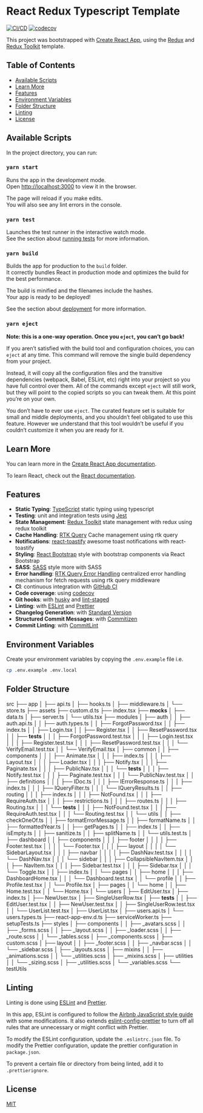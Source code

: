 # React Redux Typescript Template

[![CI/CD](https://github.com/saisilinus/react-redux-typescript-boilerplate/actions/workflows/ci.js.yml/badge.svg)](https://github.com/saisilinus/react-redux-typescript-boilerplate/actions/workflows/ci.js.yml)
[![codecov](https://codecov.io/gh/saisilinus/react-redux-typescript-boilerplate/branch/master/graph/badge.svg?token=W45JDTDV54)](https://codecov.io/gh/saisilinus/react-redux-typescript-boilerplate)

This project was bootstrapped with [Create React App](https://github.com/facebook/create-react-app), using the [Redux](https://redux.js.org/) and [Redux Toolkit](https://redux-toolkit.js.org/) template.

## Table of Contents

- [Available Scripts](#available-scripts)
- [Learn More](#learn-more)
- [Features](#features)
- [Environment Variables](#environment-variables)
- [Folder Structure](#folder-structure)
- [Linting](#linting)
- [License](#license)

## Available Scripts

In the project directory, you can run:

### `yarn start`

Runs the app in the development mode.<br />
Open [http://localhost:3000](http://localhost:3000) to view it in the browser.

The page will reload if you make edits.<br />
You will also see any lint errors in the console.

### `yarn test`

Launches the test runner in the interactive watch mode.<br />
See the section about [running tests](https://facebook.github.io/create-react-app/docs/running-tests) for more information.

### `yarn build`

Builds the app for production to the `build` folder.<br />
It correctly bundles React in production mode and optimizes the build for the best performance.

The build is minified and the filenames include the hashes.<br />
Your app is ready to be deployed!

See the section about [deployment](https://facebook.github.io/create-react-app/docs/deployment) for more information.

### `yarn eject`

**Note: this is a one-way operation. Once you `eject`, you can’t go back!**

If you aren’t satisfied with the build tool and configuration choices, you can `eject` at any time. This command will remove the single build dependency from your project.

Instead, it will copy all the configuration files and the transitive dependencies (webpack, Babel, ESLint, etc) right into your project so you have full control over them. All of the commands except `eject` will still work, but they will point to the copied scripts so you can tweak them. At this point you’re on your own.

You don’t have to ever use `eject`. The curated feature set is suitable for small and middle deployments, and you shouldn’t feel obligated to use this feature. However we understand that this tool wouldn’t be useful if you couldn’t customize it when you are ready for it.

## Learn More

You can learn more in the [Create React App documentation](https://facebook.github.io/create-react-app/docs/getting-started).

To learn React, check out the [React documentation](https://reactjs.org/).

## Features

- **Static Typing**: [TypeScript](https://www.typescriptlang.org/) static typing using typescript
- **Testing**: unit and integration tests using [Jest](https://jestjs.io)
- **State Management**: [Redux Toolkit](https://redux-toolkit.js.org/) state management with redux using redux toolkit
- **Cache Handling**: [RTK Query](https://redux-toolkit.js.org/rtk-query/overview) Cache management using rtk query
- **Notifications**: [react-toastify](https://github.com/fkhadra/react-toastify) awesome toast notifications with react-toastify
- **Styling**: [React Bootstrap](https://react-bootstrap.github.io/) style with bootstrap components via React Bootstrap
- **SASS**: [SASS](https://sass-lang.com/) style more with SASS
- **Error handling**: [RTK Query Error Handling](https://redux-toolkit.js.org/rtk-query/usage/error-handling) centralized error handling mechanism for fetch requests using rtk query middleware
- **CI**: continuous integration with [GitHub CI](https://travis-ci.org)
- **Code coverage**: using [codecov](https://about.codecov.io/)
- **Git hooks**: with [husky](https://github.com/typicode/husky) and [lint-staged](https://github.com/okonet/lint-staged)
- **Linting**: with [ESLint](https://eslint.org) and [Prettier](https://prettier.io)
- **Changelog Generation**: with [Standard Version](https://github.com/conventional-changelog/standard-version)
- **Structured Commit Messages**: with [Commitizen](https://github.com/commitizen/cz-cli)
- **Commit Linting**: with [CommitLint](https://github.com/conventional-changelog/commitlint)

## Environment Variables
Create your environment variables by copying the `.env.example` file i.e.

```bash
cp .env.example .env.local
```

## Folder Structure

src
├── app
│   ├── api.ts
│   ├── hooks.ts
│   ├── middleware.ts
│   └── store.ts
├── assets
├── custom.d.ts
├── index.tsx
├── __mocks__
│   ├── data.ts
│   ├── server.ts
│   └── utils.tsx
├── modules
│   ├── auth
│   │   ├── auth.api.ts
│   │   ├── auth.types.ts
│   │   ├── ForgotPassword.tsx
│   │   ├── index.ts
│   │   ├── Login.tsx
│   │   ├── Register.tsx
│   │   ├── ResetPassword.tsx
│   │   ├── __tests__
│   │   │   ├── ForgotPassword.test.tsx
│   │   │   ├── Login.test.tsx
│   │   │   ├── Register.test.tsx
│   │   │   ├── ResetPassword.test.tsx
│   │   │   └── VerifyEmail.test.tsx
│   │   └── VerifyEmail.tsx
│   ├── common
│   │   ├── components
│   │   │   ├── Animate.tsx
│   │   │   ├── index.ts
│   │   │   ├── Layout.tsx
│   │   │   ├── Loader.tsx
│   │   │   ├── Notify.tsx
│   │   │   ├── Paginate.tsx
│   │   │   ├── PublicNav.tsx
│   │   │   └── __tests__
│   │   │       ├── Notify.test.tsx
│   │   │       ├── Paginate.test.tsx
│   │   │       └── PublicNav.test.tsx
│   │   ├── definitions
│   │   │   ├── IDoc.ts
│   │   │   ├── IErrorResponse.ts
│   │   │   ├── index.ts
│   │   │   ├── IQueryFilter.ts
│   │   │   └── IQueryResults.ts
│   │   ├── routing
│   │   │   ├── index.ts
│   │   │   ├── NotFound.tsx
│   │   │   ├── RequireAuth.tsx
│   │   │   ├── restrictions.ts
│   │   │   ├── routes.ts
│   │   │   ├── Routing.tsx
│   │   │   └── __tests__
│   │   │       ├── NotFound.test.tsx
│   │   │       ├── RequireAuth.test.tsx
│   │   │       └── Routing.test.tsx
│   │   └── utils
│   │       ├── checkOneOf.ts
│   │       ├── formatErrorMessage.ts
│   │       ├── formatName.ts
│   │       ├── formattedYear.ts
│   │       ├── getPages.ts
│   │       ├── index.ts
│   │       ├── isEmpty.ts
│   │       ├── sanitize.ts
│   │       ├── splitName.ts
│   │       └── utils.test.ts
│   ├── dashboard
│   │   ├── components
│   │   │   ├── footer
│   │   │   │   ├── Footer.test.tsx
│   │   │   │   └── Footer.tsx
│   │   │   ├── layout
│   │   │   │   └── SidebarLayout.tsx
│   │   │   ├── navbar
│   │   │   │   ├── DashNav.test.tsx
│   │   │   │   └── DashNav.tsx
│   │   │   └── sidebar
│   │   │       ├── CollapsibleNavItem.tsx
│   │   │       ├── NavItem.tsx
│   │   │       ├── Sidebar.test.tsx
│   │   │       ├── Sidebar.tsx
│   │   │       └── Toggle.tsx
│   │   ├── index.ts
│   │   └── pages
│   │       ├── home
│   │       │   ├── DashboardHome.tsx
│   │       │   └── Dashboard.test.tsx
│   │       └── profile
│   │           ├── Profile.test.tsx
│   │           └── Profile.tsx
│   ├── pages
│   │   └── home
│   │       ├── Home.test.tsx
│   │       └── Home.tsx
│   └── users
│       ├── EditUser.tsx
│       ├── index.ts
│       ├── NewUser.tsx
│       ├── SingleUserRow.tsx
│       ├── __tests__
│       │   ├── EditUser.test.tsx
│       │   ├── NewUser.test.tsx
│       │   ├── SingleUserRow.test.tsx
│       │   └── UserList.test.tsx
│       ├── UserList.tsx
│       ├── users.api.ts
│       └── users.types.ts
├── react-app-env.d.ts
├── serviceWorker.ts
├── setupTests.ts
├── styles
│   ├── components
│   │   ├── _avatars.scss
│   │   ├── _forms.scss
│   │   ├── _layout.scss
│   │   ├── _loader.scss
│   │   ├── _route.scss
│   │   └── _tables.scss
│   ├── _components.scss
│   ├── custom.scss
│   ├── layout
│   │   ├── _footer.scss
│   │   ├── _navbar.scss
│   │   └── _sidebar.scss
│   ├── _layouts.scss
│   ├── mixins
│   │   ├── _animations.scss
│   │   └── _utilities.scss
│   ├── _mixins.scss
│   ├── utilities
│   │   └── _sizing.scss
│   ├── _utilities.scss
│   └── _variables.scss
└── testUtils

## Linting

Linting is done using [ESLint](https://eslint.org/) and [Prettier](https://prettier.io).

In this app, ESLint is configured to follow the [Airbnb JavaScript style guide](https://github.com/airbnb/javascript/tree/master/packages/eslint-config-airbnb-base) with some modifications. It also extends [eslint-config-prettier](https://github.com/prettier/eslint-config-prettier) to turn off all rules that are unnecessary or might conflict with Prettier.

To modify the ESLint configuration, update the `.eslintrc.json` file. To modify the Prettier configuration, update the prettier configuration in `package.json`.

To prevent a certain file or directory from being linted, add it to `.prettierignore`.

## License

[MIT](LICENSE)
